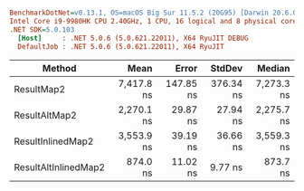 ``` ini

BenchmarkDotNet=v0.13.1, OS=macOS Big Sur 11.5.2 (20G95) [Darwin 20.6.0]
Intel Core i9-9980HK CPU 2.40GHz, 1 CPU, 16 logical and 8 physical cores
.NET SDK=5.0.103
  [Host]     : .NET 5.0.6 (5.0.621.22011), X64 RyuJIT DEBUG
  DefaultJob : .NET 5.0.6 (5.0.621.22011), X64 RyuJIT


```
|               Method |       Mean |     Error |    StdDev |     Median |
|--------------------- |-----------:|----------:|----------:|-----------:|
|           ResultMap2 | 7,417.8 ns | 147.85 ns | 376.34 ns | 7,273.3 ns |
|        ResultAltMap2 | 2,270.1 ns |  29.87 ns |  27.94 ns | 2,275.7 ns |
|    ResultInlinedMap2 | 3,553.9 ns |  39.19 ns |  36.66 ns | 3,559.3 ns |
| ResultAltInlinedMap2 |   874.0 ns |  11.02 ns |   9.77 ns |   873.7 ns |

